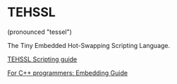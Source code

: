 # TEHSSL

(pronounced "tessel")

The Tiny Embedded Hot-Swapping Scripting Language.

[TEHSSL Scripting guide](SCRIPTING.md)

[For C++ programmers: Embedding Guide](EMBEDDING.md)
